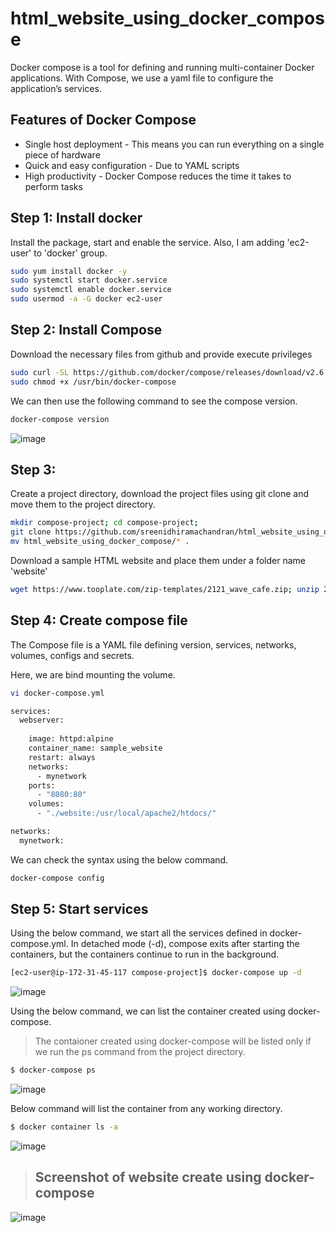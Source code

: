 # html_website_using_docker_compose


Docker compose is a tool for defining and running multi-container Docker applications. With Compose, we use a yaml file to configure the application’s services. 


## Features of Docker Compose
- Single host deployment - This means you can run everything on a single piece of hardware
- Quick and easy configuration - Due to YAML scripts
- High productivity - Docker Compose reduces the time it takes to perform tasks

## Step 1: Install docker

Install the package, start and enable the service. Also, I am adding 'ec2-user' to 'docker' group.
```sh
sudo yum install docker -y
sudo systemctl start docker.service
sudo systemctl enable docker.service
sudo usermod -a -G docker ec2-user
```


## Step 2: Install Compose


Download the necessary files from github and provide execute privileges
```sh
sudo curl -SL https://github.com/docker/compose/releases/download/v2.6.0/docker-compose-linux-x86_64 -o /usr/bin/docker-compose
sudo chmod +x /usr/bin/docker-compose
```

We can then use the following command to see the compose version.
```sh
docker-compose version
```
![image](https://user-images.githubusercontent.com/120683482/216138213-d1475f8a-928a-4209-bdea-a2358e437df9.png)

## Step 3:

Create a project directory, download the project files using git clone and move them to the project directory. 
```sh
mkdir compose-project; cd compose-project; 
git clone https://github.com/sreenidhiramachandran/html_website_using_docker_compose.git
mv html_website_using_docker_compose/* .
```
Download a sample HTML website and place them under a folder name 'website'
```sh
wget https://www.tooplate.com/zip-templates/2121_wave_cafe.zip; unzip 2121_wave_cafe.zip; mv 2121_wave_cafe website; rm 2121_wave_cafe.zip;
```

## Step 4: Create compose file

The Compose file is a YAML file defining version, services, networks, volumes, configs and secrets. 

Here, we are bind mounting the volume. 
```sh
vi docker-compose.yml
```
```sh
services:
  webserver:
   
    image: httpd:alpine
    container_name: sample_website
    restart: always
    networks:
      - mynetwork
    ports:
      - "8080:80"
    volumes:
      - "./website:/usr/local/apache2/htdocs/"

networks:
  mynetwork:
```
We can check the syntax using the below command.
```sh
docker-compose config
```

## Step 5: Start services

Using the below command, we start all the services defined in docker-compose.yml. In detached mode (-d), compose exits after starting the containers, but the containers continue to run in the background.

```sh
[ec2-user@ip-172-31-45-117 compose-project]$ docker-compose up -d
```
![image](https://user-images.githubusercontent.com/120683482/216138958-740a3f0b-624c-4635-9a9e-b423143936f0.png)


Using the below command, we can list the container created using docker-compose. 
>The contaioner created using docker-compose will be listed only if we run the ps command from the project directory.

```sh
$ docker-compose ps
```
![image](https://user-images.githubusercontent.com/120683482/216139675-cc8ccc22-ea1f-406f-b702-32c7113d3147.png)

Below command will list the container from any working directory. 

```sh
$ docker container ls -a
```

![image](https://user-images.githubusercontent.com/120683482/216139835-1e406934-99ec-4587-ba91-8adec279c41b.png)



>

> ## Screenshot of website create using docker-compose
>

![image](https://user-images.githubusercontent.com/120683482/216137757-4361fa72-dfce-4e11-862a-9abbfcb760ca.png)

